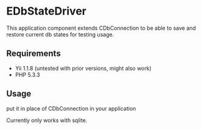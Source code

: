 # EDbStateDriver

This application component extends CDbConnection to be able to save
and restore current db states for testing usage.

## Requirements
* Yii 1.1.8 (untested with prior versions, might also work)
* PHP 5.3.3

## Usage

put it in place of CDbConnection in your application

Currently only works with sqlite.